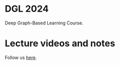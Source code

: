 # DGL 2024
Deep Graph-Based Learning Course.

# Lecture videos and notes
Follow us [here]([url](https://www.youtube.com/watch?v=gQRV_jUyaDw&list=PLug43ldmRSo14Y_vt7S6vanPGh-JpHR7T&ab_channel=BASIRALab)https://www.youtube.com/watch?v=gQRV_jUyaDw&list=PLug43ldmRSo14Y_vt7S6vanPGh-JpHR7T&ab_channel=BASIRALab). 

